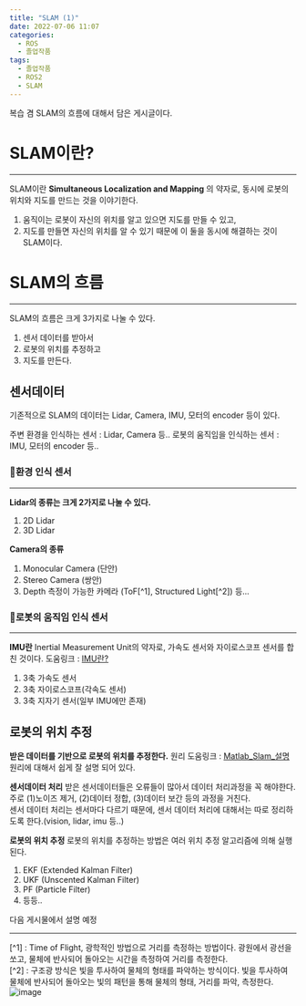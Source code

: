 ```yaml
---
title: "SLAM (1)"
date: 2022-07-06 11:07
categories:
  - ROS
  - 졸업작품
tags:
  - 졸업작품
  - ROS2
  - SLAM
---
```


복습 겸 SLAM의 흐름에 대해서 담은 게시글이다.

# SLAM이란? 
---
SLAM이란 **Simultaneous Localization and Mapping** 의 약자로, 동시에 로봇의 위치와 지도를 만드는 것을 이야기한다. 
1. 움직이는 로봇이 자신의 위치를 알고 있으면 지도를 만들 수 있고, 
2. 지도를 만들면 자신의 위치를 알 수 있기 때문에 
이 둘을 동시에 해결하는 것이 SLAM이다.

# SLAM의 흐름
---
SLAM의 흐름은 크게 3가지로 나눌 수 있다.
1. 센서 데이터를 받아서
2. 로봇의 위치를 추정하고
3. 지도를 만든다.

## 센서데이터
기존적으로 SLAM의 데이터는 Lidar, Camera, IMU, 모터의 encoder 등이 있다. 

주변 환경을 인식하는 센서 : Lidar, Camera 등..
로봇의 움직임을 인식하는 센서 : IMU, 모터의 encoder 등..


### 🌱환경 인식 센서
---
**Lidar의 종류는 크게 2가지로 나눌 수 있다.**
1. 2D Lidar
2. 3D Lidar

**Camera의 종류**
1. Monocular Camera (단안)
2. Stereo Camera (쌍안)
3. Depth 측정이 가능한 카메라
(ToF[^1], Structured Light[^2]) 등...

### 🤖로봇의 움직임 인식 센서
---
**IMU란** 
Inertial Measurement Unit의 약자로, 가속도 센서와 자이로스코프 센서를 합친 것이다. 도움링크 : [IMU란?](https://velog.io/@717lumos/Sensor-IMU의-개념-및-활용법)
1. 3축 가속도 센서
2. 3축 자이로스코프(각속도 센서)
3. 3축 지자기 센서(일부 IMU에만 존재)

## 로봇의 위치 추정
**받은 데이터를 기반으로 로봇의 위치를 추정한다.**
원리 도움링크 : [Matlab_Slam_설명](https://www.youtube.com/watch?v=Fw8JQ5Q-ZwU)  
원리에 대해서 쉽게 잘 설명 되어 있다.

**센서데이터 처리**
받은 센서데이터들은 오류들이 많아서 데이터 처리과정을 꼭 해야한다. 주로 (1)노이즈 제거, (2)데이터 정합, (3)데이터 보간 등의 과정을 거친다.  
센서 데이터 처리는 센서마다 다르기 때문에, 센서 데이터 처리에 대해서는 따로 정리하도록 한다.(vision, lidar, imu 등..)

**로봇의 위치 추정**
로봇의 위치를 추정하는 방법은 여러 위치 추정 알고리즘에 의해 실행된다.  

1. EKF (Extended Kalman Filter)
2. UKF (Unscented Kalman Filter)
3. PF (Particle Filter)
4. 등등.. 

다음 게시물에서 설명 예정  

---
[^1] : Time of Flight, 광학적인 방법으로 거리를 측정하는 방법이다. 광원에서 광선을 쏘고, 물체에 반사되어 돌아오는 시간을 측정하여 거리를 측정한다.  
[^2] : 구조광 방식은 빛을 투사하여 물체의 형태를 파악하는 방식이다. 빛을 투사하여 물체에 반사되어 돌아오는 빛의 패턴을 통해 물체의 형태, 거리를 파악, 측정한다. ![image](https://bitfab.io/wp-content/uploads/2020/03/luz-estructurada.png) 
